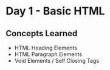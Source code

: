 # Day 1 - Basic HTML
## Concepts Learned
- HTML Heading Elements
- HTML Paragraph Elements
- Void Elements / Self Closing Tags
